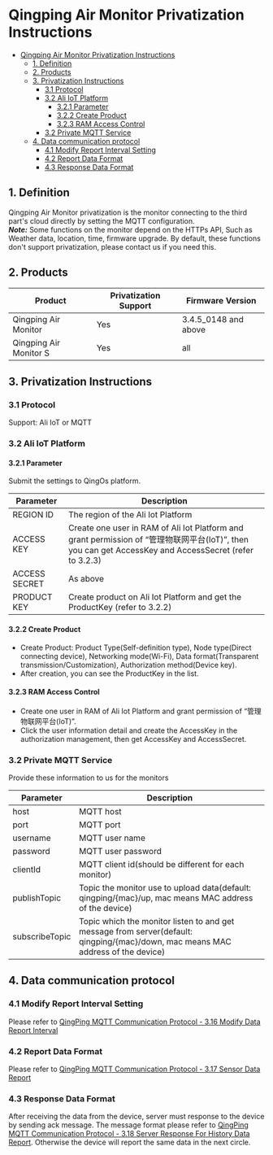 # Qingping Air Monitor Privatization Instructions

- [Qingping Air Monitor Privatization Instructions](#qingping-air-monitor-privatization-instructions)
  - [1. Definition](#1-definition)
  - [2. Products](#2-products)
  - [3. Privatization Instructions](#3-privatization-instructions)
    - [3.1 Protocol](#31-protocol)
    - [3.2 Ali IoT Platform](#32-ali-iot-platform)
      - [3.2.1 Parameter](#321-parameter)
      - [3.2.2 Create Product](#322-create-product)
      - [3.2.3 RAM Access Control](#323-ram-access-control)
    - [3.2  Private MQTT Service](#32--private-mqtt-service)
  - [4. Data communication protocol](#4-data-communication-protocol)
    - [4.1 Modify Report Interval Setting](#41-modify-report-interval-setting)
    - [4.2 Report Data Format](#42-report-data-format)
    - [4.3 Response Data Format](#43-response-data-format)

## 1. Definition

Qingping Air Monitor privatization is the monitor connecting to the third part's cloud directly by setting the MQTT configuration.  
***Note:***  Some functions on the monitor depend on the HTTPs API, Such as Weather data, location, time, firmware upgrade. By default, these functions don't support privatization, please contact us if you need this.

## 2. Products

| Product                | Privatization Support | Firmware Version     |
| ---------------------- | --------------------- | -------------------- |
| Qingping Air Monitor   | Yes                   | 3.4.5_0148 and above |
| Qingping Air Monitor S | Yes                   | all                  |

## 3. Privatization Instructions

### 3.1 Protocol

Support: Ali IoT or MQTT

### 3.2 Ali IoT Platform

#### 3.2.1 Parameter

Submit the settings to QingOs platform.

| Parameter     | Description                                                                                                                                            |
| ------------- | ------------------------------------------------------------------------------------------------------------------------------------------------------ |
| REGION ID     | The region of the Ali Iot Platform                                                                                                                     |
| ACCESS KEY    | Create one user in RAM of Ali Iot Platform and grant permission of “管理物联网平台(IoT)”, then you can get AccessKey and AccessSecret (refer to 3.2.3) |
| ACCESS SECRET | As above                                                                                                                                               |
| PRODUCT KEY   | Create product on Ali Iot Platform and get the ProductKey (refer to 3.2.2)                                                                             |

#### 3.2.2 Create Product

- Create Product: Product Type(Self-definition type), Node type(Direct connecting device), Networking mode(Wi-Fi), Data format(Transparent transmission/Customization), Authorization method(Device key).
- After creation, you can see the ProductKey in the list.

#### 3.2.3 RAM Access Control

- Create one user in RAM of Ali Iot Platform and grant permission of “管理物联网平台(IoT)”.
- Click the user information detail and create the AccessKey in the authorization management, then get AccessKey and AccessSecret.

### 3.2  Private MQTT Service

Provide these information to us for the monitors

| Parameter      | Description                                                                                                                      |
| -------------- | -------------------------------------------------------------------------------------------------------------------------------- |
| host           | MQTT host                                                                                                                        |
| port           | MQTT port                                                                                                                        |
| username       | MQTT user name                                                                                                                   |
| password       | MQTT user password                                                                                                               |
| clientId       | MQTT client id(should be different for each monitor)                                                                             |
| publishTopic   | Topic the monitor use to upload data(default: qingping/{mac}/up, mac means MAC address of the device)                            |
| subscribeTopic | Topic which the monitor listen to and get message from server(default: qingping/{mac}/down, mac means MAC address of the device) |

## 4. Data communication protocol

### 4.1 Modify Report Interval Setting

Please refer to [QingPing MQTT Communication Protocol - 3.16 Modify Data Report Interval](/main/private/public_mqtt#316-modify-data-report-interval)

### 4.2 Report Data Format

Please refer to [QingPing MQTT Communication Protocol - 3.17 Sensor Data Report](/main/private/public_mqtt#317-sensor-data-report)

### 4.3 Response Data Format

After receiving the data from the device, server must response to the device by sending ack message. The message format please refer to [QingPing MQTT Communication Protocol - 3.18 Server Response For History Data Report](/main/private/public_mqtt#318-server-response-for-history-data-report). Otherwise the device will report the same data in the next circle.
